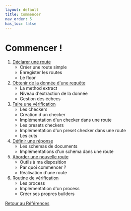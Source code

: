 ```yaml
---
layout: default
title: Commencer
nav_order: 5
has_toc: false
---
```


# Commencer !

1. [Déclarer une route](./declare-route)
    - Créer une route simple
    - Enregister les routes
    - Le floor
2. [Obtenir de la donnée d'une requête](./getting-data-from-request)
    - La method extract
    - Niveau d'extraction de la donnée
    - Gestion des échecs
3. [Faire une vérification](./do-check)
    - Les checkers
    - Création d'un checker
    - Implémentation d'un checker dans une route
    - Les presets checkers
    - Implémentation d'un preset checker dans une route
    - Les cuts
4. [Définir une réponse](./define-response)
    - Les schemas de documents
    - Implémentations d'un schema dans une route
5. [Aborder une nouvelle route](./how-to-approach-new-road)
    - Outils à ma disposition
    - Par quoi commencer ?
    - Réalisation d'une route
6. [Routine de vérification](./verification-routine)
    - Les process
    - Implémentation d'un process
    - Créer ses propres builders

[Retour au Références](..)